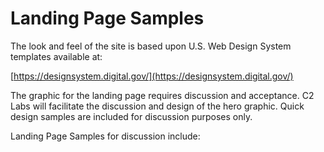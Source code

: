 # Landing Page Samples
The look and feel of the site is based upon U.S. Web Design System templates available at:

[https://designsystem.digital.gov/](https://designsystem.digital.gov/)

The graphic for the landing page requires discussion and acceptance. C2 Labs will facilitate the discussion and design of the hero graphic. Quick design samples are included for discussion purposes only.

Landing Page Samples for discussion include: